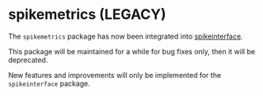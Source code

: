 # spikemetrics (LEGACY)

The `spikemetrics` package has now been integrated into [spikeinterface](https://github.com/SpikeInterface/spikeinterface).

This package will be maintained for a while for bug fixes only, then it will be deprecated.

New features and improvements will only be implemented for the `spikeinterface` package.
